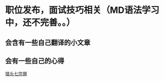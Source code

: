 # 职位发布，面试技巧相关（MD语法学习中，还不完善。。）
## 会含有一些自己翻译的小文章
## 会有一些自己的心得
[猎头七宗罪](https://www.douban.com/note/348111856/)
